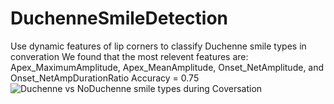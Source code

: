 # DuchenneSmileDetection
Use dynamic features of lip corners to classify Duchenne smile types in converation
We found that the most relevent features are: Apex_MaximumAmplitude, Apex_MeanAmplitude, Onset_NetAmplitude, and Onset_NetAmpDurationRatio
Accuracy = 0.75
![Duchenne vs  NoDuchenne smile types during Coversation](https://user-images.githubusercontent.com/60202851/154805171-c67e54db-61e4-4a1f-be85-6fb6444ae28a.JPG)
